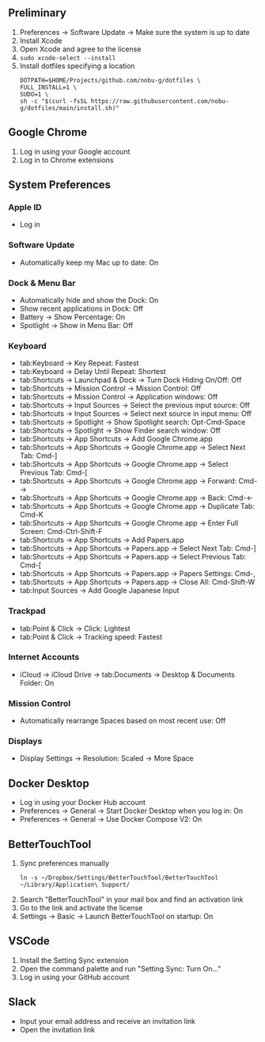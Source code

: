 ## Preliminary
1. Preferences -> Software Update -> Make sure the system is up to date
1. Install Xcode
2. Open Xcode and agree to the license
3. `sudo xcode-select --install`
4. Install dotfiles specifying a location
    ```shell
    DOTPATH=$HOME/Projects/github.com/nobu-g/dotfiles \
    FULL_INSTALL=1 \
    SUDO=1 \
    sh -c "$(curl -fsSL https://raw.githubusercontent.com/nobu-g/dotfiles/main/install.sh)"
    ```

## Google Chrome
1. Log in using your Google account
2. Log in to Chrome extensions

## System Preferences
### Apple ID
- Log in
### Software Update
- Automatically keep my Mac up to date: On
### Dock & Menu Bar
- Automatically hide and show the Dock: On
- Show recent applications in Dock: Off
- Battery -> Show Percentage: On
- Spotlight -> Show in Menu Bar: Off
### Keyboard
- tab:Keyboard -> Key Repeat: Fastest
- tab:Keyboard -> Delay Until Repeat: Shortest
- tab:Shortcuts -> Launchpad & Dock -> Turn Dock Hiding On/Off: Off
- tab:Shortcuts -> Mission Control -> Mission Control: Off
- tab:Shortcuts -> Mission Control -> Application windows: Off
- tab:Shortcuts -> Input Sources -> Select the previous input source: Off
- tab:Shortcuts -> Input Sources -> Select next source in input menu: Off
- tab:Shortcuts -> Spotlight -> Show Spotlight search: Opt-Cmd-Space
- tab:Shortcuts -> Spotlight -> Show Finder search window: Off
- tab:Shortcuts -> App Shortcuts -> Add Google Chrome.app
- tab:Shortcuts -> App Shortcuts -> Google Chrome.app -> Select Next Tab: Cmd-]
- tab:Shortcuts -> App Shortcuts -> Google Chrome.app -> Select Previous Tab: Cmd-[
- tab:Shortcuts -> App Shortcuts -> Google Chrome.app -> Forward: Cmd-→
- tab:Shortcuts -> App Shortcuts -> Google Chrome.app -> Back: Cmd-←
- tab:Shortcuts -> App Shortcuts -> Google Chrome.app -> Duplicate Tab: Cmd-K
- tab:Shortcuts -> App Shortcuts -> Google Chrome.app -> Enter Full Screen: Cmd-Ctrl-Shift-F
- tab:Shortcuts -> App Shortcuts -> Add Papers.app
- tab:Shortcuts -> App Shortcuts -> Papers.app -> Select Next Tab: Cmd-]
- tab:Shortcuts -> App Shortcuts -> Papers.app -> Select Previous Tab: Cmd-[
- tab:Shortcuts -> App Shortcuts -> Papers.app -> Papers Settings: Cmd-,
- tab:Shortcuts -> App Shortcuts -> Papers.app -> Close All: Cmd-Shift-W
- tab:Input Sources -> Add Google Japanese Input
### Trackpad
- tab:Point & Click -> Click: Lightest
- tab:Point & Click -> Tracking speed: Fastest
### Internet Accounts
- iCloud -> iCloud Drive -> tab:Documents -> Desktop & Documents Folder: On
### Mission Control
- Automatically rearrange Spaces based on most recent use: Off
### Displays
- Display Settings -> Resolution: Scaled -> More Space

## Docker Desktop
- Log in using your Docker Hub account
- Preferences -> General -> Start Docker Desktop when you log in: On
- Preferences -> General -> Use Docker Compose V2: On

## BetterTouchTool
1. Sync preferences manually
    ```shell
    ln -s ~/Dropbox/Settings/BetterTouchTool/BetterTouchTool ~/Library/Application\ Support/
    ```
2. Search "BetterTouchTool" in your mail box and find an activation link
3. Go to the link and activate the license
4. Settings -> Basic -> Launch BetterTouchTool on startup: On

## VSCode
1. Install the Setting Sync extension
2. Open the command palette and run "Setting Sync: Turn On..."
3. Log in using your GitHub account

## Slack
- Input your email address and receive an invitation link
- Open the invitation link
